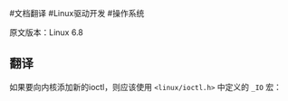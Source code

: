 #文档翻译 #Linux驱动开发 #操作系统

原文版本：Linux 6.8

## 翻译

如果要向内核添加新的ioctl，则应该使用 `<linux/ioctl.h>` 中定义的 `_IO` 宏：






